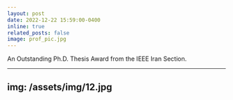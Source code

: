 ```yaml
---
layout: post
date: 2022-12-22 15:59:00-0400
inline: true
related_posts: false
image: prof_pic.jpg
---
```


 An Outstanding Ph.D. Thesis Award from the IEEE Iran Section.

 ---
 img: /assets/img/12.jpg
 ---
